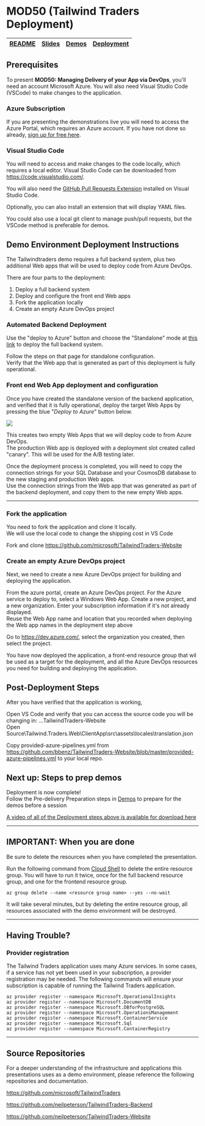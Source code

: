 # MOD50 (Tailwind Traders Deployment)

| [README](/MOD50/README.md) | [Slides](/MOD50/slides/README.md) | [Demos](/MOD50/demos/README.md) | [Deployment](/MOD50/deployment/README.md)
|--------|-------|------------|------|

## Prerequisites

To present **MOD50: Managing Delivery of your App via DevOps**, you'll need an account Microsoft Azure.
You will also need Visual Studio Code (VSCode) to make changes to the application.  

### Azure Subscription

If you are presenting the demonstrations live you will need to access the Azure Portal, which requires an Azure account. If you have not done so already, [sign up for free here](https://portal.azure.com).

### Visual Studio Code

You will need to access and make changes to the code locally, which requires a local editor.  Visual Studio Code can be downloaded from https://code.visualstudio.com/.  

You will also need the [GitHub Pull Requests Extension](https://marketplace.visualstudio.com/items?itemName=GitHub.vscode-pull-request-github) installed on Visual Studio Code.

Optionally, you can also install an extension that will display YAML files.  

You could also use a local git client to manage push/pull requests, but the VSCode method is preferable for demos.  

## Demo Environment Deployment Instructions

The Tailwindtraders demo requires a full backend system, plus two additional Web apps that will be used to deploy code from Azure DevOps.

There are four parts to the deployment: 

1) Deploy a full backend system
2) Deploy and configure the front end Web apps
3) Fork the application locally
4) Create an empty Azure DevOps project

### Automated Backend Deployment

Use the "deploy to Azure" button and choose the "Standalone" mode at [this link](https://github.com/microsoft/TailwindTraders-Website/tree/master/Source/Tailwind.Traders.Web/Standalone) to deploy the full backend system.

Follow the steps on that page for standalone configuration.  
Verify that the Web app that is generated as part of this deployment is fully operational.  

### Front end Web App deployment and configuration

Once you have created the standalone version of the backend application, and verified that it is fully operational, deploy the target Web Apps by pressing the blue "*Deploy to Azure*" button below.


<a href="https://portal.azure.com/#create/Microsoft.Template/uri/https%3A%2F%2Fraw.githubusercontent.com%2Fbbenz%2Fbrian-templates%2Fmaster%2Fapp-service%2Fazuredeploy.json" target="_blank">
    <img src="http://azuredeploy.net/deploybutton.png"/>
</a>

This creates two empty Web Apps that we will deploy code to from Azure DevOps.  
The production Web app is deployed with a deployment slot created called "canary".  This will be used for the A/B testing later.

Once the deployment process is completed, you will need to copy the connection strings for your SQL Database and your CosmosDB database to the new staging and production Web apps.  
Use the connection strings from the Web app that was generated as part of the backend deployment, and copy them to the new empty Web apps.

---

### Fork the application

You need to fork the application and clone it locally.  
We will use the local code to change the shipping cost in VS Code

Fork and clone https://github.com/microsoft/TailwindTraders-Website


### Create an empty Azure DevOps project

Next, we need to create a new Azure DevOps project for building and deploying the application.  

From the azure portal, create an Azure DevOps project.
For the Azure service to deploy to, select a Windows Web App.
Create a new project, and a new organization.  Enter your subscription information if it's not already displayed.  
Reuse the Web App name and location that you recorded when deploying the Web app names in the deployment step above

Go to https://dev.azure.com/, select the organization you created, then select the project.  

You have now deployed the application, a front-end resource group that wil be used as a target for the deployment, and all the Azure DevOps resources you need for building and deploying the application.   


## Post-Deployment Steps

After you have verified that the application is working, 

Open VS Code and verify that you can access the source code you will be changing in:
...TailwindTraders-Website\
Open Source\Tailwind.Traders.Web\ClientApp\src\assets\locales\translation.json

Copy provided-azure-pipelines.yml from https://github.com/bbenz/TailwindTraders-Website/blob/master/provided-azure-pipelines.yml to your local repo.

## Next up: Steps to prep demos

Deployment is now complete!  
Follow the Pre-delivery Preparation steps in [Demos](/mod50/demos/README.md) to prepare for the demos before a session


[A video of all of the Deployment steps above is available for download here](https://globaleventcdn.blob.core.windows.net/assets/mod/mod50/video/mod50directorscutTTT-2019-10-07%20-%20Copy.mp4)

---

## **IMPORTANT:** When you are done

Be sure to delete the resources when you have completed the presentation.

Run the following command from [Cloud Shell](https://shell.azure.com) to delete the entire resource group.  You will have to run it twice, once for the full backend resource group, and one for the frontend resource group.

``` az cli
az group delete --name <resource group name> --yes --no-wait
```

It will take several minutes, but by deleting the entire resource group, all resources associated with the demo environment will be destroyed.

---

## Having Trouble?

### Provider registration

The Tailwind Traders application uses many Azure services. In some cases, if a service has not yet been used in your subscription, a provider registration may be needed. The following commands will ensure your subscription is capable of running the Tailwind Traders application.

``` az cli
az provider register --namespace Microsoft.OperationalInsights
az provider register --namespace Microsoft.DocumentDB
az provider register --namespace Microsoft.DBforPostgreSQL
az provider register --namespace Microsoft.OperationsManagement
az provider register --namespace Microsoft.ContainerService
az provider register --namespace Microsoft.Sql
az provider register --namespace Microsoft.ContainerRegistry
```

---

## Source Repositories

For a deeper understanding of the infrastructure and applications this presentations uses as a demo environment, please reference the following repositories and documentation.

https://github.com/microsoft/TailwindTraders

https://github.com/neilpeterson/TailwindTraders-Backend

https://github.com/neilpeterson/TailwindTraders-Website
